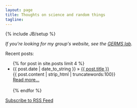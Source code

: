 ```yaml
---
layout: page
title: Thoughts on science and random things
tagline: 
---
```

{% include JB/setup %}

*If you're looking for my group's website, see the [GERMS lab](http://www.germslab.org).*

Recent posts:

<ul >
    {% for post in site.posts limit 4 %}
    <li><span>{{ post.date | date_to_string }}</span> &raquo; <a href="{{ BASE_PATH }}{{ post.url }}">{{ post.title }}</a></li>
        {{ post.content | strip_html | truncatewords:100}}<br>
            <a href="{{ post.url }}">Read more...</a><br><br>
    {% endfor %}
</ul>

<a href="feed.xml">Subscribe to RSS Feed</a>

